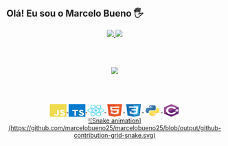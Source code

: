 ## Olá! Eu sou o Marcelo Bueno 🖐️ 

<div align="center">
  <a href="https://github.com/marcelobueno25">
  <img height="180em" src="https://github-readme-stats.vercel.app/api?username=marcelobueno25&show_icons=true&theme=dracula&include_all_commits=true&count_private=true"/>
  <img height="180em" src="https://github-readme-stats.vercel.app/api/top-langs/?username=marcelobueno25&layout=compact&langs_count=7&theme=dracula"/>
</div>
<br>
<div align="center">
  <img height="300em" src="https://c.tenor.com/GP0N7eYvabUAAAAC/lol.gif" style="margin:50px;" /><br>
  
  <div style="display: inline_block"><br>
    <img align="center" alt="Rafa-Js" height="30" width="40" src="https://raw.githubusercontent.com/devicons/devicon/master/icons/javascript/javascript-plain.svg">
    <img align="center" alt="Rafa-Ts" height="30" width="40" src="https://raw.githubusercontent.com/devicons/devicon/master/icons/typescript/typescript-plain.svg">
    <img align="center" alt="Rafa-React" height="30" width="40" src="https://raw.githubusercontent.com/devicons/devicon/master/icons/react/react-original.svg">
    <img align="center" alt="Rafa-HTML" height="30" width="40" src="https://raw.githubusercontent.com/devicons/devicon/master/icons/html5/html5-original.svg">
    <img align="center" alt="Rafa-CSS" height="30" width="40" src="https://raw.githubusercontent.com/devicons/devicon/master/icons/css3/css3-original.svg">
    <img align="center" alt="Rafa-Python" height="30" width="40" src="https://raw.githubusercontent.com/devicons/devicon/master/icons/python/python-original.svg">
    <img align="center" alt="Rafa-Csharp" height="30" width="40" src="https://raw.githubusercontent.com/devicons/devicon/master/icons/csharp/csharp-original.svg">
  </div>
  ![Snake animation](https://github.com/marcelobueno25/marcelobueno25/blob/output/github-contribution-grid-snake.svg)

</div>
  

<!-- ![image](https://c.tenor.com/GP0N7eYvabUAAAAC/lol.gif) -->
<!-- 
No meu tempo livre curto jogar (🎲), ler livros ou estudar (📚) e assistir series (📺).

![image](https://media2.giphy.com/media/KxbHmvL3MGcctzlfdX/giphy.gif?cid=ecf05e47j3erl2k1n67lj6s2bdkn5txeeea1qjzb83rx7zrg&rid=giphy.gif&ct=g)

![image](https://i.pinimg.com/originals/20/c6/58/20c658e4c375268eed59d1c94b61059f.gif) -->


